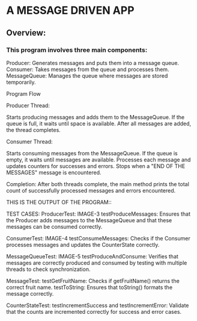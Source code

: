 # A MESSAGE DRIVEN APP
	
## Overview:
	
### This program involves three main components:

Producer: Generates messages and puts them into a message queue.
Consumer: Takes messages from the queue and processes them.
MessageQueue: Manages the queue where messages are stored temporarily.
	
Program Flow
	
Producer Thread:

Starts producing messages and adds them to the MessageQueue.
If the queue is full, it waits until space is available.
After all messages are added, the thread completes.
	
Consumer Thread:

Starts consuming messages from the MessageQueue.
If the queue is empty, it waits until messages are available.
Processes each message and updates counters for successes and errors.
Stops when a "END OF THE MESSAGES" message is encountered.
	
Completion:
After both threads complete, the main method prints the total count of successfully processed messages and errors encountered.

THIS IS THE OUTPUT OF THE PROGRAM::
 
	
	
TEST CASES:
 ProducerTest:
	IMAGE-3
		testProduceMessages: Ensures that the Producer adds messages to the MessageQueue and that these messages can be consumed correctly.
	
ConsumerTest:
	IMAGE-4
		testConsumeMessages: Checks if the Consumer processes messages and updates the CounterState correctly.	
	
MessageQueueTest:
	IMAGE-5
		testProduceAndConsume: Verifies that messages are correctly produced and consumed by testing with multiple threads to check synchronization.
	
MessageTest:
		testGetFruitName: Checks if getFruitName() returns the correct fruit name.
		testToString: Ensures that toString() formats the message correctly.

CounterStateTest:
		testIncrementSuccess and testIncrementError: Validate that the counts are incremented correctly for success and error cases.


